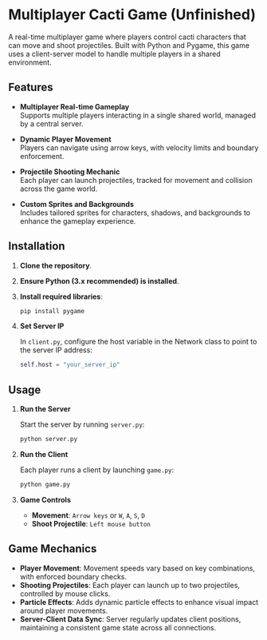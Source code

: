 # Multiplayer Cacti Game (Unfinished)

A real-time multiplayer game where players control cacti characters that can move and shoot projectiles. Built with Python and Pygame, this game uses a client-server model to handle multiple players in a shared environment.

## **Features**

- **Multiplayer Real-time Gameplay**  
  Supports multiple players interacting in a single shared world, managed by a central server.

- **Dynamic Player Movement**  
  Players can navigate using arrow keys, with velocity limits and boundary enforcement.

- **Projectile Shooting Mechanic**  
  Each player can launch projectiles, tracked for movement and collision across the game world.

- **Custom Sprites and Backgrounds**  
  Includes tailored sprites for characters, shadows, and backgrounds to enhance the gameplay experience.

## **Installation**

1. **Clone the repository**.
2. **Ensure Python (3.x recommended) is installed**.
3. **Install required libraries**:
    ```bash
    pip install pygame
    ```
4. **Set Server IP**

    In `client.py`, configure the host variable in the Network class to point to the server IP address:
    ```python
    self.host = "your_server_ip"
    ```

## **Usage**
1. **Run the Server**

    Start the server by running `server.py`:

    ```bash
    python server.py
    ```

2. **Run the Client**

    Each player runs a client by launching `game.py`:

    ```bash
    python game.py
    ```
3. **Game Controls**
    - **Movement**: `Arrow keys` or `W`, `A`, `S`, `D`
    - **Shoot Projectile**: `Left mouse button`

## **Game Mechanics**
- **Player Movement**: Movement speeds vary based on key combinations, with enforced boundary checks.
- **Shooting Projectiles**: Each player can launch up to two projectiles, controlled by mouse clicks.
- **Particle Effects**: Adds dynamic particle effects to enhance visual impact around player movements.
- **Server-Client Data Sync**: Server regularly updates client positions, maintaining a consistent game state across all connections.